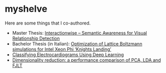 # myshelve
Here are some things that I co-authored.
<!--Most of them in English, some of them in Italian.-->

- Master Thesis: [Interactionwise &ndash; Semantic Awareness for Visual Relationship Detection](thesis-master-interactionwise-vrd-unife.pdf)
- Bachelor Thesis (in Italian): [Optimization of Lattice Boltzmann simulations for Intel Xeon Phi ‘Knights Landing’](thesis-bachelor-lattice-boltzmann-unife-[it].pdf)
- [Classifying Electrocardiograms Using Deep Learning](intro-to-ai-ecg-deep-learning.pdf)
- [Dimensionality reduction: a performance comparison of PCA, LDA and FJLT](algorithms-dim-reduction-comparison.pdf)
